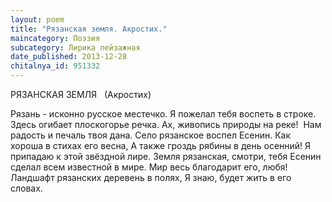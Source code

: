 ```yaml
---
layout: poem
title: "Рязанская земля. Акростих."
maincategory: Поэзия
subcategory: Лирика пейзажная
date_published: 2013-12-28
chitalnya_id: 951332
---
```




РЯЗАНСКАЯ ЗЕМЛЯ &nbsp;
(Акростих)

Рязань - исконно русское местечко.
Я пожелал тебя воспеть в строке.
Здесь огибает плоскогорье речка.
Ах, живопись природы на реке!&nbsp;
Нам радость и печаль твоя дана.
Село рязанское воспел Есенин.
Как хороша в стихах его весна,
А также гроздь рябины в день осенний!
Я припадаю к этой звёздной лире.
Земля рязанская, смотри, тебя
Есенин сделал всем известной в мире.
Мир весь благодарит его, любя!
Ландшафт рязанских деревень в полях,
Я знаю, будет жить в его словах.






